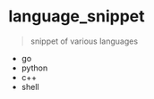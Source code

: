 language_snippet
=======================
> snippet of various languages
- go
- python
- c++
- shell
